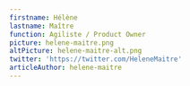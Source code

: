 ```yaml
---
firstname: Hélène
lastname: Maître
function: Agiliste / Product Owner
picture: helene-maitre.png
altPicture: helene-maitre-alt.png
twitter: 'https://twitter.com/HeleneMaitre'
articleAuthor: helene-maitre
---
```

